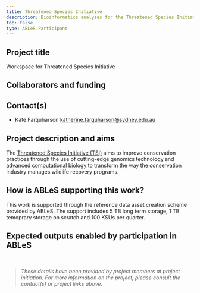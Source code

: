 ```yaml
---
title: Threatened Species Initiative
description: Bioinformatics analyses for the Threatened Species Initiative.
toc: false
type: ABLeS Participant
---
```


## Project title

Workspace for Threatened Species Initiative

## Collaborators and funding

## Contact(s)

- Kate Farquharson <katherine.farquharson@sydney.edu.au>

## Project description and aims

The [Threatened Species Initiative (TSI)](https://threatenedspeciesinitiative.com/) aims to improve conservation practices through the use of cutting-edge genomics technology and advanced computational biology to transform the way the conservation industry manages wildlife recovery programs.

## How is ABLeS supporting this work?

This work is supported through the reference data asset creation scheme provided by ABLeS. The support includes 5 TB long term storage, 1 TB temoprary storage on scratch and 100 KSUs per quarter.

## Expected outputs enabled by participation in ABLeS

<br/>

> _These details have been provided by project members at project initiation. For more information on the project, please consult the contact(s) or project links above._
